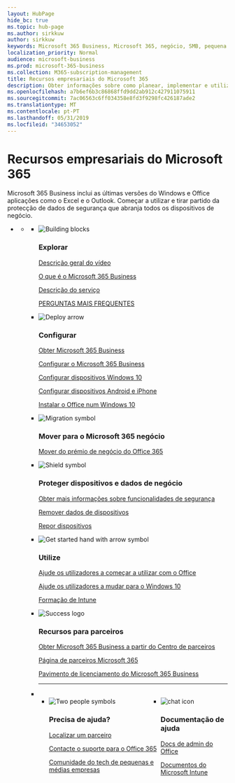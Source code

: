 ```yaml
---
layout: HubPage
hide_bc: true
ms.topic: hub-page
ms.author: sirkkuw
author: sirkkuw
keywords: Microsoft 365 Business, Microsoft 365, negócio, SMB, pequena para a empresa de média dimensão, documentação de Microsoft 365 Business, documentos, documentação, informações técnicas
localization_priority: Normal
audience: microsoft-business
ms.prod: microsoft-365-business
ms.collection: M365-subscription-management
title: Recursos empresariais do Microsoft 365
description: Obter informações sobre como planear, implementar e utilizar Microsoft Office 365, Windows 10 e mobilidade empresa + segurança em conjunto na empresa para uma infra-estrutura de integradas e segura que permite que o trabalho em equipa e desbloqueia a criatividade.
ms.openlocfilehash: a7b6ef6b3c86868ffd9dd2ab912c427911075911
ms.sourcegitcommit: 7ac06563c6ff034358e8fd3f9298fc426187ade2
ms.translationtype: MT
ms.contentlocale: pt-PT
ms.lasthandoff: 05/31/2019
ms.locfileid: "34653052"
---
```

<div id="main" class="v2">
    <div class="container">
        <h1>Recursos empresariais do Microsoft 365</h1>
        <P>Microsoft 365 Business inclui as últimas versões do Windows e Office aplicações como o Excel e o Outlook. Começar a utilizar e tirar partido da protecção de dados de segurança que abranja todos os dispositivos de negócio.</p>
        <P></p>
        <ul class="pivots">
            <li>
                <a href="#home"></a>
                <ul id="home">
                    <li>
                        <a href="#home-all"></a>
                        <ul id="home-all" class="cardsF">
                            <li>
                                <div class="cardSize">
                                    <div class="cardPadding">
                                        <div class="card">
                                            <div class="cardImageOuter">
                                                <div class="cardImage">
                                                    <img src="https://docs.microsoft.com/office/media/icons/blocks-blue.svg" alt="Building blocks" />
                                                </div>
                                            </div>
                                            <div class="cardText">
                                                <h3>Explorar</h3>
                                                <P><a href="https://support.office.com/article/what-is-microsoft-365-business-901e2522-c2cf-4b8c-894e-f482cda3347a" target="_blank">Descrição geral do vídeo</a></p>
                                                <P><a href="microsoft-365-business-overview.md" target="_blank">O que é o Microsoft 365 Business</a></p>
                                                <P><a href="https://docs.microsoft.com/office365/servicedescriptions/microsoft-365-business-service-description" target="_blank">Descrição do serviço</a></p>
                                                <P><a href="https://docs.microsoft.com/microsoft-365/business/support/microsoft-365-business-faqs" target="_blank">PERGUNTAS MAIS FREQUENTES</a></p>
                                            </div>
                                        </div>
                                    </div>
                                </div>
                            </li>
                            <li>
                                <div class="cardSize">
                                    <div class="cardPadding">
                                        <div class="card">
                                            <div class="cardImageOuter">
                                                <div class="cardImage">
                                                    <img src="https://docs.microsoft.com/office/media/icons/deploy-blue.svg" alt="Deploy arrow" />
                                                </div>
                                            </div>
                                            <div class="cardText">
                                                <h3>Configurar</h3>
                                              <P><a href="sign-up.md" target="_blank">Obter Microsoft 365 Business</a></p>
                                               <P><a href="set-up.md" target="_blank">Configurar o Microsoft 365 Business</a></p>
                                                <P><a href="set-up-windows-devices.md" target="_blank">Configurar dispositivos Windows 10</a></p>
                                                <P><a href="set-up-mobile-devices.md" target="_blank">Configurar dispositivos Android e iPhone</a></p>
                                                <P><a href="auto-install-or-uninstall-office.md" target="_blank">Instalar o Office num Windows 10</a></p>
                                            </div>
                                        </div>
                                    </div>
                                </div>
                            </li>
                            <li>
                                <div class="cardSize">
                                    <div class="cardPadding">
                                        <div class="card">
                                            <div class="cardImageOuter">
                                                <div class="cardImage">
                                                    <img src="https://docs.microsoft.com/office/media/icons/migration-blue.svg" alt="Migration symbol" />
                                                </div>
                                            </div>
                                            <div class="cardText">
                                                <h3>Mover para o Microsoft 365 negócio</h3>
                                                <P><a href="migrate-to-microsoft-365-business.md" target="_blank">Mover do prémio de negócio do Office 365</a></p>
                                            </div>
                                        </div>
                                    </div>
                                </div>
                            </li> 
                            <li>
                                <div class="cardSize">
                                    <div class="cardPadding">
                                        <div class="card">
                                            <div class="cardImageOuter">
                                                <div class="cardImage">
                                                    <img src="https://docs.microsoft.com/office/media/icons/security-blue.svg" alt="Shield symbol" />
                                                </div>
                                            </div>
                                            <div class="cardText">
                                                <h3>Proteger dispositivos e dados de negócio</h3>
                                                <P><a href="security-features.md" target="_blank">Obter mais informações sobre funcionalidades de segurança</a></p>
                                                <P><a href="remove-company-data.md" target="_blank">Remover dados de dispositivos</a></p>
                                                <P><a href="reset-devices-to-factory-settings.md" target="_blank">Repor dispositivos</a></p>
                                                </div>
                                        </div>
                                    </div>
                                </div>
                            </li>
                            <li>
                                <div class="cardSize">
                                    <div class="cardPadding">
                                        <div class="card">
                                            <div class="cardImageOuter">
                                                <div class="cardImage">
                                                    <img src="https://docs.microsoft.com/office/media/icons/get-started-blue.svg" alt="Get started hand with arrow symbol" />
                                                </div>
                                            </div>
                                            <div class="cardText">
                                                <h3>Utilize</h3>
                                                <P><a href="https://support.office.com/office-training-center" target="_blank">Ajude os utilizadores a começar a utilizar com o Office</a></p>
                                                <P><a href="https://www.microsoft.com/itpro/windows-10/end-user-readiness" target="_blank">Ajude os utilizadores a mudar para o Windows 10</a></p>
                                                <P><a href="https://docs.microsoft.com/intune-user-help/use-managed-devices-to-get-work-done" target="_blank">Formação de Intune</a></p>
                                            </div>
                                        </div>
                                    </div>
                                </div>
                            </li>
                            <li>
                                <div class="cardSize">
                                    <div class="cardPadding">
                                        <div class="card">
                                            <div class="cardImageOuter">
                                                <div class="cardImage">
                                                    <img src="https://docs.microsoft.com/en-us/office/media/icons/success-blue.svg" alt="Success logo" />
                                                </div>
                                            </div>
                                            <div class="cardText">
                                                <h3>Recursos para parceiros</h3>
                                                <P><a href="get-microsoft-365-business.md" target="_blank">Obter Microsoft 365 Business a partir do Centro de parceiros</a></p>
                                                <P><a href="https://www.microsoft.com/microsoft-365/partners/business" target="_blank">Página de parceiros Microsoft 365</a></p>
                                                <P><a href="https://www.microsoft.com/microsoft-365/partners/resources/microsoft-365-business-licensing-deck" target="_blank">Pavimento de licenciamento do Microsoft 365 Business</a></p>
                                            </div>
                                        </div>
                                    </div>
                                </div>
                            </li>
                                <li class="fullSpan">
                                  <hr />
                                  <br>
                                  <ul class="cardsF panelContent singlePanelContent" style="display:flex!important;">
                                    <li>
                                    <div class="cardSize">
                                        <div class="cardPadding">
                                            <div class="card">
                                                <div class="cardImageOuter">
                                                    <div class="cardImage">
                                                        <img src="https://docs.microsoft.com/office/media/icons/users-people.svg" alt="Two people symbols" />
                                                    </div>
                                                </div>
                                                <div class="cardText">
                                                    <h3>Precisa de ajuda?</h3>
                                                    <P><a href="https://www.microsoft.com/solution-providers/search" target="_blank">Localizar um parceiro</a></p>
                                                    <P><a href="https://support.office.com/article/Contact-support-for-business-products-Admin-Help-32a17ca7-6fa0-4870-8a8d-e25ba4ccfd4b" target="_blank">Contacte o suporte para o Office 365</a></p>
                                                    <P><a href="https://techcommunity.microsoft.com/t5/Small-and-Medium-Businesses/ct-p/SMB" target="_blank">Comunidade do tech de pequenas e médias empresas</a></p>
                                                </div>
                                            </div>
                                        </div>
                                    </div>
                                </li> 
                                <li>
                                    <div class="cardSize">
                                        <div class="cardPadding">
                                            <div class="card">
                                                <div class="cardImageOuter">
                                                    <div class="cardImage">
                                                        <img src="https://docs.microsoft.com/office/media/icons/chat.svg" alt="chat icon" />
                                                    </div>
                                                </div>
                                                <div class="cardText">
                                                    <h3>Documentação de ajuda</h3>
                                                     <P><a href="https://docs.microsoft.com/office/admins-itprofessionals" target="_blank">Docs de admin do Office</a></p>
                                                     <P><a href="https://docs.microsoft.com/intune/index">Documentos do Microsoft Intune</a></p>
                                                </div>
                                            </div>
                                        </div>
                                    </div>
                                </li>
                            </li>
                        </ul>
                    </li>
                </ul>
            </li>
        </ul>
    </div>
</div>